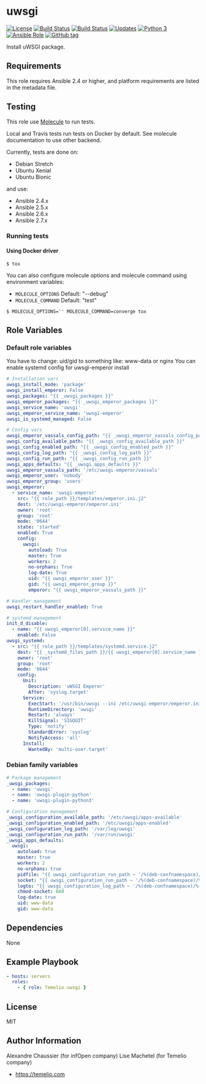 # uwsgi

[![License](https://img.shields.io/badge/license-MIT%20License-brightgreen.svg)](https://opensource.org/licenses/MIT)
[![Build Status](https://img.shields.io/travis/Temelio/ansible-role-uwsgi/master.svg?label=travis_master)](https://travis-ci.org/Temelio/ansible-role-uwsgi)
[![Build Status](https://img.shields.io/travis/Temelio/ansible-role-uwsgi/develop.svg?label=travis_develop)](https://travis-ci.org/Temelio/ansible-role-uwsgi)
[![Updates](https://pyup.io/repos/github/Temelio/ansible-role-uwsgi/shield.svg)](https://pyup.io/repos/github/Temelio/ansible-role-uwsgi/)
[![Python 3](https://pyup.io/repos/github/Temelio/ansible-role-uwsgi/python-3-shield.svg)](https://pyup.io/repos/github/Temelio/ansible-role-uwsgi/)
[![Ansible Role](https://img.shields.io/ansible/role/37790.svg)](https://galaxy.ansible.com/Temelio/uwsgi/)
[![GitHub tag](https://img.shields.io/github/tag/temelio/ansible-role-uwsgi.svg)](https://github.com/Temelio/ansible-role-uwsgi/tags)

Install uWSGI package.

## Requirements

This role requires Ansible 2.4 or higher,
and platform requirements are listed in the metadata file.

## Testing

This role use [Molecule](https://github.com/metacloud/molecule/) to run tests.

Local and Travis tests run tests on Docker by default.
See molecule documentation to use other backend.

Currently, tests are done on:
- Debian Stretch
- Ubuntu Xenial
- Ubuntu Bionic

and use:
- Ansible 2.4.x
- Ansible 2.5.x
- Ansible 2.6.x
- Ansible 2.7.x

### Running tests

#### Using Docker driver

```
$ tox
```
You can also configure molecule options and molecule command using environment variables:
* `MOLECULE_OPTIONS` Default: "--debug"
* `MOLECULE_COMMAND` Default: "test"

```
$ MOLECULE_OPTIONS='' MOLECULE_COMMAND=converge tox
```

## Role Variables

### Default role variables

You have to change: uid/gid to something like: www-data or nginx
You can enable systemd config for uwsgi-emperor install

``` yaml
# Installation vars
uwsgi_install_mode: 'package'
uwsgi_install_emperor: False
uwsgi_packages: "{{ _uwsgi_packages }}"
uwsgi_emperor_packages: "{{ _uwsgi_emperor_packages }}"
uwsgi_service_name: 'uwsgi'
uwsgi_emperor_service_name: 'uwsgi-emperor'
uwsgi_is_systemd_managed: False

# Config vars
uwsgi_emperor_vassals_config_path: "{{ _uwsgi_emperor_vassals_config_path }}"
uwsgi_config_available_path: "{{ _uwsgi_config_available_path }}"
uwsgi_config_enabled_path: "{{ _uwsgi_config_enabled_path }}"
uwsgi_config_log_path: "{{ _uwsgi_config_log_path }}"
uwsgi_config_run_path: "{{ _uwsgi_config_run_path }}"
uwsgi_apps_defaults: "{{ _uwsgi_apps_defaults }}"
uwsgi_emperor_vassals_path: '/etc/uwsgi-emperor/vassals'
uwsgi_emperor_user: 'nobody'
uwsgi_emperor_group: 'users'
uwsgi_emperor:
  - service_name: 'uwsgi-emperor'
    src: "{{ role_path }}/templates/emperor.ini.j2"
    dest: '/etc/uwsgi-emperor/emperor.ini'
    owner: 'root'
    group: 'root'
    mode: '0644'
    state: 'started'
    enabled: True
    config:
      uwsgi:
        autoload: True
        master: True
        workers: 2
        no-orphans: True
        log-date: True
        uid: "{{ uwsgi_emperor_user }}"
        gid: "{{ uwsgi_emperor_group }}"
        emperor: "{{ uwsgi_emperor_vassals_path }}"

# Handler management
uwsgi_restart_handler_enabled: True

# systemd management
init_d_disable:
  - name: "{{ uwsgi_emperor[0].service_name }}"
    enabled: False
uwsgi_systemd:
  - src: "{{ role_path }}/templates/systemd.service.j2"
    dest: "{{ _systemd_files_path }}/{{ uwsgi_emperor[0].service_name }}.service"
    owner: 'root'
    group: 'root'
    mode: '0644'
    config:
      Unit:
        Description: 'uWSGI Emperor'
        After: 'syslog.target'
      Service:
        ExecStart: '/usr/bin/uwsgi --ini /etc/uwsgi-emperor/emperor.ini'
        RuntimeDirectory: 'uwsgi'
        Restart: 'always'
        KillSignal: 'SIGQUIT'
        Type: 'notify'
        StandardError: 'syslog'
        NotifyAccess: 'all'
      Install:
        WantedBy: 'multi-user.target'

```

### Debian family variables

``` yaml
# Package management
_uwsgi_packages:
  - name: 'uwsgi'
  - name: 'uwsgi-plugin-python'
  - name: 'uwsgi-plugin-python3'

# Configuration management
_uwsgi_configuration_available_path: '/etc/uwsgi/apps-available'
_uwsgi_configuration_enabled_path: '/etc/uwsgi/apps-enabled'
_uwsgi_configuration_log_path: '/var/log/uwsgi'
_uwsgi_configuration_run_path: '/var/run/uwsgi'
_uwsgi_apps_defaults:
  uwsgi:
    autoload: true
    master: true
    workers: 2
    no-orphans: true
    pidfile: "{{ uwsgi_configuration_run_path ~ '/%(deb-confnamespace)/%(deb-confname)/pid' }}"
    socket: "{{ uwsgi_configuration_run_path ~ '/%(deb-confnamespace)/%(deb-confname)/socket' }}"
    logto: "{{ uwsgi_configuration_log_path ~ '/%(deb-confnamespace)/%(debconfname).log' }}"
    chmod-socket: 660
    log-date: true
    uid: www-data
    gid: www-data
```

## Dependencies

None

## Example Playbook

``` yaml
- hosts: servers
  roles:
    - { role: Temelio.uwsgi }
```

## License

MIT

## Author Information

Alexandre Chaussier (for infOpen company)
Lise Machetel (for Temelio company)
- https://temelio.com
